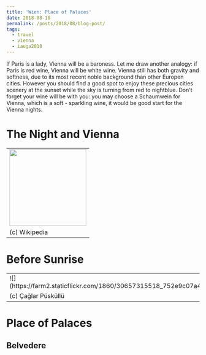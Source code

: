 ```yaml
---
title: 'Wien: Place of Palaces'
date: 2018-08-18
permalink: /posts/2018/08/blog-post/
tags:
  - travel
  - vienna
  - iauga2018
---
```


If Paris is a lady, Vienna will be a baroness. Let me draw another analogy: if Paris is red wine, Vienna will be white wine. Vienna still has both gravity and softness, due to its most recent noble background than other Europen cities. However you should find a good spot to enjoy these precious cities scenery at the sunset while the sky is turning from red to nightblue. Don't forget your wine will be with you: you may choose a Schaumwein for Vienna, which is a soft - sparkling wine, it would be good start for the Vienna nights.

The Night and Vienna
======
<!--Schottenfeldgasse 95 was the starting point for me in Vienna. On the street, you will see Nazim Hikmet Kultur Cafe that is named from Turkish poet, Nazim Hikmet Ran. After met someone, get informed and drink your Turkish tea, I decide to visit -->
<table style="width:100%">
  <tr>
    <td><img src="https://upload.wikimedia.org/wikipedia/commons/5/58/Wiener_Staatsoper.jpg" width="200"></td>
  </tr>
  <tr>
    <td>(c) Wikipedia </td>
  </tr>
</table>

Before Sunrise
======
<table>
  <tr>
    <td>![](https://farm2.staticflickr.com/1860/30657315518_752e9c07a4_m_d.jpg) </td>
  </tr>
  <tr>
    <td>(c) Çağlar Püsküllü </td>
  </tr>
</table>

Place of Palaces
======

Belvedere
------
